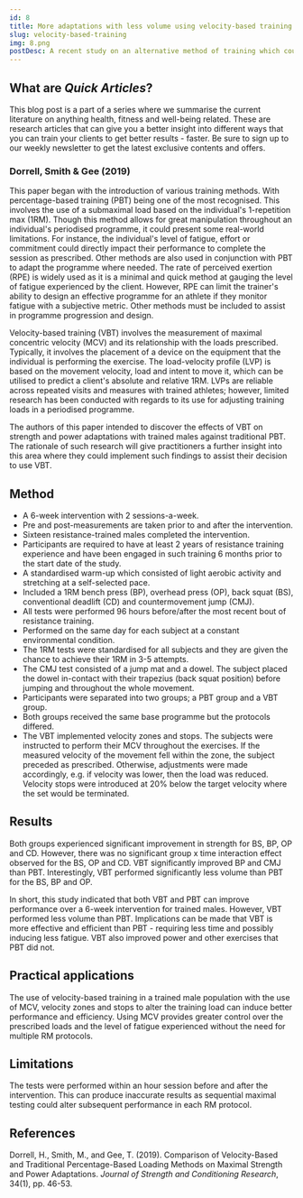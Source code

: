 ```yaml
---
id: 8
title: More adaptations with less volume using velocity-based training
slug: velocity-based-training
img: 8.png
postDesc: A recent study on an alternative method of training which could increase adaptations with less training volume.
---
```


## What are *Quick Articles*?

This blog post is a part of a series where we summarise the current literature on anything health, fitness and well-being related. These are research articles that can give you a better insight into different ways that you can train your clients to get better results - faster. Be sure to sign up to our weekly newsletter to get the latest exclusive contents and offers.

### Dorrell, Smith & Gee (2019)

This paper began with the introduction of various training methods. With percentage-based training (PBT) being one of the most recognised. This involves the use of a submaximal load based on the individual's 1-repetition max (1RM). Though this method allows for great manipulation throughout an individual's periodised programme, it could present some real-world limitations. For instance, the individual's level of fatigue, effort or commitment could directly impact their performance to complete the session as prescribed. Other methods are also used in conjunction with PBT to adapt the programme where needed. The rate of perceived exertion (RPE) is widely used as it is a minimal and quick method at gauging the level of fatigue experienced by the client. However, RPE can limit the trainer's ability to design an effective programme for an athlete if they monitor fatigue with a subjective metric. Other methods must be included to assist in programme progression and design.

Velocity-based training (VBT) involves the measurement of maximal concentric velocity (MCV) and its relationship with the loads prescribed. Typically, it involves the placement of a device on the equipment that the individual is performing the exercise. The load-velocity profile (LVP) is based on the movement velocity, load and intent to move it, which can be utilised to predict a client's absolute and relative 1RM. LVPs are reliable across repeated visits and measures with trained athletes; however, limited research has been conducted with regards to its use for adjusting training loads in a periodised programme.

The authors of this paper intended to discover the effects of VBT on strength and power adaptations with trained males against traditional PBT. The rationale of such research will give practitioners a further insight into this area where they could implement such findings to assist their decision to use VBT.

## Method

- A 6-week intervention with 2 sessions-a-week.
- Pre and post-measurements are taken prior to and after the intervention.
- Sixteen resistance-trained males completed the intervention.
- Participants are required to have at least 2 years of resistance training experience and have been engaged in such training 6 months prior to the start date of the study.
- A standardised warm-up which consisted of light aerobic activity and stretching at a self-selected pace.
- Included a 1RM bench press (BP), overhead press (OP), back squat (BS), conventional deadlift (CD) and countermovement jump (CMJ).
- All tests were performed 96 hours before/after the most recent bout of resistance training.
- Performed on the same day for each subject at a constant environmental condition.
- The 1RM tests were standardised for all subjects and they are given the chance to achieve their 1RM in 3-5 attempts.
- The CMJ test consisted of a jump mat and a dowel. The subject placed the dowel in-contact with their trapezius (back squat position) before jumping and throughout the whole movement.
- Participants were separated into two groups; a PBT group and a VBT group.
- Both groups received the same base programme but the protocols differed.
- The VBT implemented velocity zones and stops. The subjects were instructed to perform their MCV throughout the exercises. If the measured velocity of the movement fell within the zone, the subject preceded as prescribed. Otherwise, adjustments were made accordingly, e.g. if velocity was lower, then the load was reduced. Velocity stops were introduced at 20% below the target velocity where the set would be terminated.

## Results

Both groups experienced significant improvement in strength for BS, BP, OP and CD. However, there was no significant group x time interaction effect observed for the BS, OP and CD. VBT significantly improved BP and CMJ than PBT. Interestingly, VBT performed significantly less volume than PBT for the BS, BP and OP.

In short, this study indicated that both VBT and PBT can improve performance over a 6-week intervention for trained males. However, VBT performed less volume than PBT. Implications can be made that VBT is more effective and efficient than PBT - requiring less time and possibly inducing less fatigue. VBT also improved power and other exercises that PBT did not.

## Practical applications

The use of velocity-based training in a trained male population with the use of MCV, velocity zones and stops to alter the training load can induce better performance and efficiency. Using MCV provides greater control over the prescribed loads and the level of fatigue experienced without the need for multiple RM protocols.

## Limitations

The tests were performed within an hour session before and after the intervention. This can produce inaccurate results as sequential maximal testing could alter subsequent performance in each RM protocol.

## References

Dorrell, H., Smith, M., and Gee, T. (2019). Comparison of Velocity-Based and Traditional Percentage-Based Loading Methods on Maximal Strength and Power Adaptations. *Journal of Strength and Conditioning Research*, 34(1), pp. 46-53.

